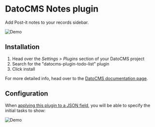 # DatoCMS Notes plugin

Add Post-it notes to your records sidebar.

![Demo](https://raw.githubusercontent.com/datocms/plugins/master/todo-list/docs/demo.gif)

## Installation

1. Head over the *Settings > Plugins* section of your DatoCMS project
2. Search for the "datocms-plugin-todo-list" plugin
3. Click install

For more detailed info, head over to the [DatoCMS documentation page](https://www.datocms.com/docs/plugins/install/).

## Configuration

When [applying this plugin to a JSON field](https://www.datocms.com/docs/plugins/install/#assigning-an-plugin-to-a-field), you will be able to specify the initial tasks to show:

![Demo](https://raw.githubusercontent.com/datocms/plugins/master/todo-list/docs/settings.png)
